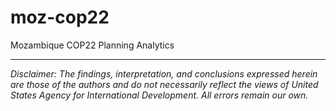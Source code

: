 # moz-cop22
Mozambique COP22 Planning Analytics

---

*Disclaimer: The findings, interpretation, and conclusions expressed herein are those of the authors and do not necessarily reflect the views of United States Agency for International Development. All errors remain our own.*